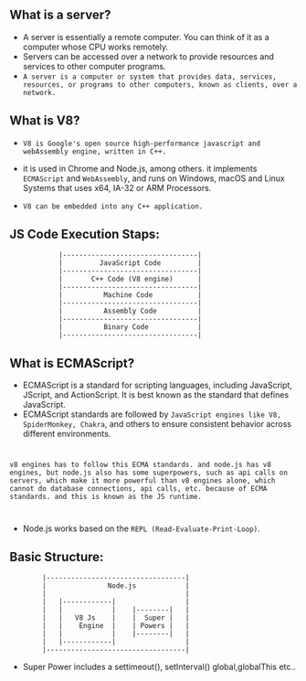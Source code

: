
## What is a server?

- A server is essentially a remote computer. You can think of it as a computer
whose CPU works remotely.
- Servers can be accessed over a network to provide resources and services to
other computer programs.
- ` A server is a computer or system that provides data, services, resources, or
programs to other computers, known as clients, over a network. `

## What is V8?

- `V8 is Google's open source high-performance javascript and webAssembly engine, written in C++.`
- it is used in Chrome and Node.js, among others. it implements `ECMAScript` and `WebAssembly`, and runs on Windows, macOS and Linux Systems that uses x64, IA-32 or ARM Processors. 

- `V8 can be embedded into any C++ application.`

## JS Code Execution Staps:

                |---------------------------------|
                |         JavaScript Code         |
                |---------------------------------|
                |       C++ Code (V8 engine)      | 
                |---------------------------------|            
                |          Machine Code           |
                |---------------------------------|
                |          Assembly Code          |
                |---------------------------------|
                |          Binary Code            |
                |---------------------------------|
                 

## What is ECMAScript?

- ECMAScript is a standard for scripting languages, including JavaScript,
JScript, and ActionScript. It is best known as the standard that defines
JavaScript.
- ECMAScript standards are followed by `JavaScript engines like V8,
SpiderMonkey, Chakra`, and others to ensure consistent behavior across
different environments.

#
`v8 engines has to follow this ECMA standards. and node.js has v8
engines, but node.js also has some superpowers, such as api calls on servers,
which make it more powerful than v8 engines alone, which cannot do
database connections, api calls, etc. because of ECMA standards. and this is
known as the JS runtime.`

#
- Node.js works based on the `REPL (Read-Evaluate-Print-Loop)`.

## Basic Structure:

            |----------------------------------|
            |               Node.js            |
            |                                  |
            |   |------------|                 |
            |   |            |    |--------|   |
            |   |   V8 Js    |    |  Super |   |
            |   |    Engine  |    | Powers |   |
            |   |            |    |--------|   |
            |   |------------|                 |
            |----------------------------------|

- Super Power includes a settimeout(), setInterval() global,globalThis etc..